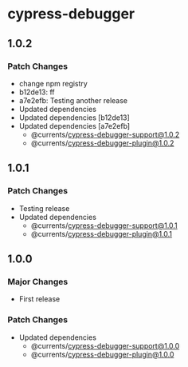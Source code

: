 # cypress-debugger

## 1.0.2

### Patch Changes

- change npm registry
- b12de13: ff
- a7e2efb: Testing another release
- Updated dependencies
- Updated dependencies [b12de13]
- Updated dependencies [a7e2efb]
  - @currents/cypress-debugger-support@1.0.2
  - @currents/cypress-debugger-plugin@1.0.2

## 1.0.1

### Patch Changes

- Testing release
- Updated dependencies
  - @currents/cypress-debugger-support@1.0.1
  - @currents/cypress-debugger-plugin@1.0.1

## 1.0.0

### Major Changes

- First release

### Patch Changes

- Updated dependencies
  - @currents/cypress-debugger-support@1.0.0
  - @currents/cypress-debugger-plugin@1.0.0

